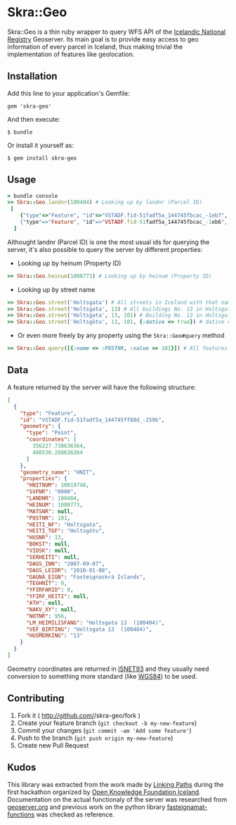 # Skra::Geo

Skra::Geo is a thin ruby wrapper to query WFS API of the [Icelandic National Registry](http://www.skra.is) Geoserver.
Its main goal is to provide easy access to geo information of every parcel in Iceland, thus making trivial the implementation
of features like geolocation.


## Installation

Add this line to your application's Gemfile:

    gem 'skra-geo'

And then execute:

    $ bundle

Or install it yourself as:

    $ gem install skra-geo

## Usage

```ruby
> bundle console
>> Skra::Geo.landnr(100404) # Looking up by landnr (Parcel ID)
 [
    {"type"=>"Feature", "id"=>"VSTADF.fid-51fadf5a_144745fbcac_-1eb7", "geometry"=>{"type"=… data skipped …4)", "HUSMERKING"=>"13"}},
    {"type"=>"Feature", "id"=>"VSTADF.fid-51fadf5a_144745fbcac_-1eb6", "geometry"=>{"type"=… data skipped …4)", "HUSMERKING"=>"1"}}
  ]
```

Althought landnr (Parcel ID) is one the most usual ids for querying the server, it's also possible to query the server by different properties:

* Looking up by heinum (Property ID)
```ruby
>> Skra::Geo.heinum(1008773) # Looking up by heinum (Property ID)
```

* Looking up by street name
```ruby
>> Skra::Geo.street('Holtsgata') # All streets in Iceland with that name
>> Skra::Geo.street('Holtsgata', 13) # All buildings No. 13 in Holtsgata streets in Iceland
>> Skra::Geo.street('Holtsgata', 13, 101) # Building No. 13 in Holtsgata streets in postcode 101 (Reykjavík)
>> Skra::Geo.street('Holtsgötu', 13, 101, {:dative => true}) # dative version of the name street (useful in icelandic)
```

* Or even more freely by any property using the ```Skra::Geo#query``` method
```ruby
>> Skra::Geo.query([{:name => :POSTNR, :value => 101}]) # All features in postcode 101
```

## Data

A feature returned by the server will have the following structure:
```json
[
  {
    "type": "Feature",
    "id": "VSTADF.fid-51fadf5a_144745ff88d_-259b",
    "geometry": {
      "type": "Point",
      "coordinates": [
        356227.738636364,
        408530.288636364
      ]
    },
    "geometry_name": "HNIT",
    "properties": {
      "HNITNUM": 10019748,
      "SVFNR": "0000",
      "LANDNR": 100404,
      "HEINUM": 1008773,
      "MATSNR": null,
      "POSTNR": 101,
      "HEITI_NF": "Holtsgata",
      "HEITI_TGF": "Holtsgötu",
      "HUSNR": 13,
      "BOKST": null,
      "VIDSK": null,
      "SERHEITI": null,
      "DAGS_INN": "2007-09-07",
      "DAGS_LEIDR": "2010-01-08",
      "GAGNA_EIGN": "Fasteignaskrá Íslands",
      "TEGHNIT": 0,
      "YFIRFARID": 0,
      "YFIRF_HEITI": null,
      "ATH": null,
      "NAKV_XY": null,
      "NOTNR": 956,
      "LM_HEIMILISFANG": "Holtsgata 13  (100404)",
      "VEF_BIRTING": "Holtsgata 13  (100404)",
      "HUSMERKING": "13"
    }
  }
]
```

Geometry coordinates are returned in [ISNET93](https://is.wikipedia.org/wiki/ISNET93) and they usually need conversion to something more standard (like [WGS84](https://en.wikipedia.org/wiki/World_Geodetic_System)) to be used.

## Contributing

1. Fork it ( http://github.com/<my-github-username>/skra-geo/fork )
2. Create your feature branch (`git checkout -b my-new-feature`)
3. Commit your changes (`git commit -am 'Add some feature'`)
4. Push to the branch (`git push origin my-new-feature`)
5. Create new Pull Request

## Kudos

This library was extracted from the work made by [Linking Paths](http://www.linkingpaths.com) during the first hackathon organized by [Open Knowledge Foundation Iceland](https://www.facebook.com/OKFNis). Documentation on the actual functionaly of the server was researched from [geoserver.org](http://docs.geoserver.org/stable/en/user/services/wfs/reference.html#operations) and previous work on the python library [fasteignamat-functions](https://github.com/pallih/fasteignamat-functions) was checked as reference.
